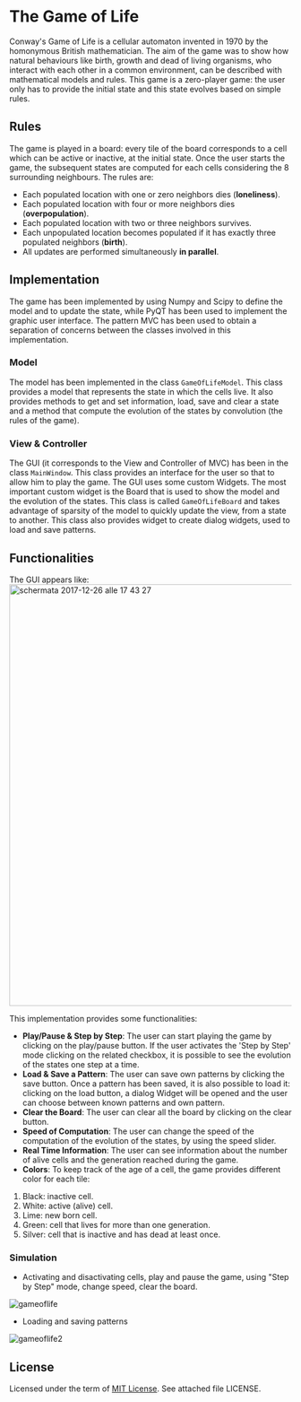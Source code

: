 # The Game of Life

Conway's Game of Life is a cellular automaton invented in 1970 by the homonymous British mathematician. The aim of the game was to show how natural behaviours like birth, growth and dead of living organisms, who interact with each other in a common environment, can be described with mathematical models and rules.
This game is a zero-player game: the user only has to provide the initial state and this state evolves based on simple rules.

## Rules
The game is played in a board: every tile of the board corresponds to a cell which can be active or inactive, at the initial state. Once the user starts the game, the subsequent states are computed for each cells considering the 8 surrounding neighbours. The rules are:

- Each populated location with one or zero neighbors dies (**loneliness**).
- Each populated location with four or more neighbors dies (**overpopulation**).
- Each populated location with two or three neighbors survives.
- Each unpopulated location becomes populated if it has exactly three populated neighbors (**birth**). 
- All updates are performed simultaneously **in parallel**.

## Implementation
The game has been implemented by using Numpy and Scipy to define the model and to update the state, while PyQT has been used to implement the graphic user interface. The pattern MVC has been used to obtain a separation of concerns between the classes involved in this implementation.

### Model
The model has been implemented in the class `GameOfLifeModel`. This class provides a model that represents the state in which the cells live. It also provides methods to get and set information, load, save and clear a state and a method that compute the evolution of the states by convolution (the rules of the game).

### View & Controller
The GUI (it corresponds to the View and Controller of MVC) has been in the class `MainWindow`. This class provides an interface for the user so that to allow him to play the game. 
The GUI uses some custom Widgets. The most important custom widget is the Board that is used to show the model and the evolution of the states. This class is called `GameOfLifeBoard` and takes advantage of sparsity of the model to quickly update the view, from a state to another. 
This class also provides widget to create dialog widgets, used to load and save patterns.

## Functionalities
The GUI appears like: 
<img width="752" alt="schermata 2017-12-26 alle 17 43 27" src="https://user-images.githubusercontent.com/29773493/34360941-f6ab35da-ea65-11e7-9964-6299b8539a16.png">

This implementation provides some functionalities:
- **Play/Pause & Step by Step**: The user can start playing the game by clicking on the play/pause button. If the user activates the 'Step by Step' mode clicking on the related checkbox, it is possible to see the evolution of the states one step at a time.
- **Load & Save a Pattern**: The user can save own patterns by clicking the save button. Once a pattern has been saved, it is also possible to load it: clicking on the load button, a dialog Widget will be opened and the user can choose between known patterns and own pattern.
- **Clear the Board**: The user can clear all the board by clicking on the clear button.
- **Speed of Computation**: The user can change the speed of the computation of the evolution of the states, by using the speed slider.
- **Real Time Information**: The user can see information about the number of alive cells and the generation reached during the game.
- **Colors**: To keep track of the age of a cell, the game provides different color for each tile:
1. Black: inactive cell.
2. White: active (alive) cell.
3. Lime: new born cell.
4. Green: cell that lives for more than one generation.
5. Silver: cell that is inactive and has dead at least once.

### Simulation
- Activating and disactivating cells, play and pause the game, using "Step by Step" mode, change speed, clear the board.

![gameoflife](https://user-images.githubusercontent.com/29773493/34387531-0349a7a8-eb2f-11e7-9009-ea5940347079.gif)


- Loading and saving patterns

![gameoflife2](https://user-images.githubusercontent.com/29773493/34387553-208ddcee-eb2f-11e7-8bca-e62309b1e172.gif)


## License
Licensed under the term of [MIT License](http://en.wikipedia.org/wiki/MIT_License). See attached file LICENSE.


